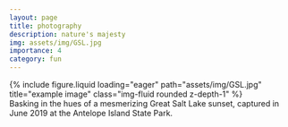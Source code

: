 ```yaml
--- 
layout: page
title: photography
description: nature's majesty
img: assets/img/GSL.jpg
importance: 4
category: fun
---
```


<div class="row">
    <div class="col-sm mt-3 mt-md-0">
        {% include figure.liquid loading="eager" path="assets/img/GSL.jpg" title="example image" class="img-fluid rounded z-depth-1" %}
    </div>
</div>

<div class="caption">
    Basking in the hues of a mesmerizing Great Salt Lake sunset, captured in June 2019 at the Antelope Island State Park.
</div>